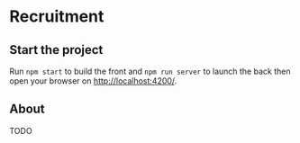 # Recruitment

## Start the project

Run `npm start` to build the front and `npm run server` to launch the back then open your
browser on [http://localhost:4200/](http://localhost:4200/).


## About

TODO
